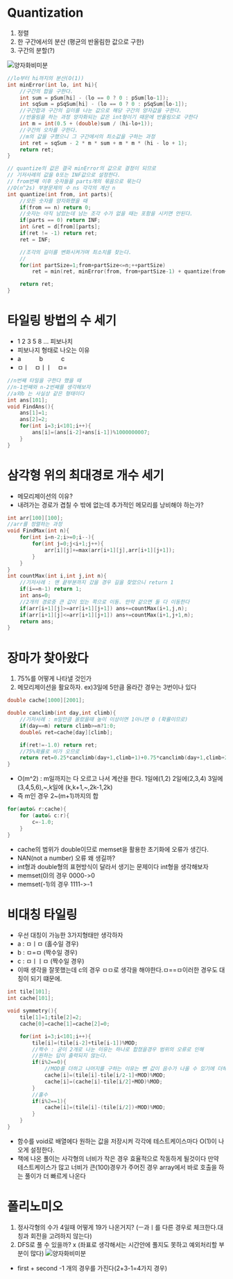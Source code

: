 #
# Quantization
1. 정렬
2. 한 구간에서의 분산 (평균의 반올림한 값으로 구한)
3. 구간의 분할(?)

![양자화비미분](https://user-images.githubusercontent.com/91093119/150964804-50529089-09e8-44aa-ab8a-71480e15f0e1.png)

```cpp
//lo부터 hi까지의 분산(O(1))
int minError(int lo, int hi){
    //구간의 합을 구한다.
    int sum = pSum[hi] - (lo == 0 ? 0 : pSum[lo-1]);
    int sqSum = pSqSum[hi] - (lo == 0 ? 0 : pSqSum[lo-1]);
    //구간합과 구간의 길이를 나눈 값으로 해당 구간의 양자값을 구한다.
    //반올림을 하는 과정 양자화되는 값은 int형이기 때문에 반올림으로 구한다
    int m = int(0.5 + (double)sum / (hi-lo+1));
    //구간의 오차를 구한다.
    //m의 값을 구했으니 그 구간에서의 최소값을 구하는 과정
    int ret = sqSum - 2 * m * sum + m * m * (hi - lo + 1);
    return ret;
}

// quantize의 값은 결국 minError의 값으로 결정이 되므로 
// 기저사례의 값을 0또는 INF값으로 설정한다.
// from번째 이후 숫자들을 parts개의 묶음으로 묶는다
//O(n^2s) 부분문제의 수 ns 각각의 계산 n
int quantize(int from, int parts){
    //모든 숫자를 양자화했을 때
    if(from == n) return 0;
    //숫자는 아직 남았는데 남는 조각 수가 없을 때는 포함을 시키면 안된다.
    if(parts == 0) return INF;
    int &ret = d[from][parts];
    if(ret != -1) return ret;
    ret = INF;

    //조각의 길이를 변화시켜가며 최소치를 찾는다.
    //
    for(int partSize=1;from+partSize<=n;++partSize)
        ret = min(ret, minError(from, from+partSize-1) + quantize(from+partSize, parts-1));

    return ret;
}
```
#
# 타일링 방법의 수 세기
- 1 2 3 5 8 ... 피보나치
- 피보나지 형태로 나오는 이유
- a　　　b　　　c
- ㅁㅣ　ㅁㅣㅣ　ㅁ=

```cpp
//n번째 타일을 구한다 했을 때 
//n-1번째와 n-2번째를 생각해보자
//a와b 는 사실상 같은 형태이다
int ans[101];
void FindAns(){
    ans[1]=1;
    ans[2]=2;
    for(int i=3;i<101;i++){
        ans[i]=(ans[i-2]+ans[i-1])%1000000007;
    }
}
```
#
# 삼각형 위의 최대경로 개수 세기
- 메모리제이션의 이유? 
- 내려가는 경로가 겹칠 수 밖에 없는데 추가적인 메모리를 낭비해야 하는가?

```cpp
int arr[100][100];
//arr를 정렬하는 과정
void FindMax(int n){
    for(int i=n-2;i>=0;i--){
        for(int j=0;j<i+1;j++){
            arr[i][j]+=max(arr[i+1][j],arr[i+1][j+1]);
        }
    }
}
int countMax(int i,int j,int n){
    //기저사례 : 맨 끝부분까지 갔을 경우 길을 찾았으니 return 1
    if(i==n-1) return 1;
    int ans=0;
    //2개의 경로중 큰 값이 있는 쪽으로 이동. 만약 같으면 둘 다 이동한다
    if(arr[i+1][j]>=arr[i+1][j+1]) ans+=countMax(i+1,j,n);
    if(arr[i+1][j]<=arr[i+1][j+1]) ans+=countMax(i+1,j+1,n);
    return ans;
}
```
#
# 장마가 찾아왔다
1. 75%를 어떻게 나타낼 것인가
2. 메모리제이션을 활요하자. ex)3일에 5만큼 올라간 경우는 3번이나 있다
```cpp
double cache[1000][2001];

double canclimb(int day,int climb){
    //기저사례 : m일만큼 올랐을때 높이 이상이면 1아니면 0 (확률이므로)
    if(day==m) return climb>=n?1:0;
    double& ret=cache[day][climb];

    if(ret!=-1.0) return ret;
    //75%확률로 비가 오므로
    return ret=0.25*canclimb(day+1,climb+1)+0.75*canclimb(day+1,climb+2);
}
```
- O(m^2) : m일까지는 다 오르고 나서 계산을 한다. 1일에(1,2) 2일에(2,3,4) 3일에 (3,4,5,6),~,k일에 (k,k+1,~,2k-1,2k)
- 즉 m인 경우 2~(m+1)까지의 합
```cpp
for(auto& r:cache){
    for (auto& c:r){
        c=-1.0;
    }
}
```
- cache의 범위가 double이므로 memset을 활용한 초기화에 오류가 생긴다.
- NAN(not a number) 오류 왜 생길까?
- int형과 double형의 표현방식이 달라서 생기는 문제이다 int형을 생각해보자
- memset(0)의 경우 0000->0 
- memset(-1)의 경우 1111->-1
#
# 비대칭 타일링
- 우선 대칭이 가능한 3가지형태만 생각하자
- a : ㅁㅣㅁ    (홀수일 경우)
- b : ㅁ=ㅁ     (짝수일 경우)    
- c : ㅁㅣㅣㅁ  (짝수일 경우)
- 이때 생각을 잘못했는데 c의 경우 ㅁㅁ로 생각을 해야한다.ㅁ==ㅁ이러한 경우도 대칭이 되기 떄문에.
```cpp
int tile[101];
int cache[101];

void symmetry(){
    tile[1]=1;tile[2]=2;
    cache[0]=cache[1]=cache[2]=0;

    for(int i=3;i<101;i++){
        tile[i]=(tile[i-2]+tile[i-1])%MOD;
        //짝수 : 굳이 2개로 나눈 이유는 하나로 합쳤을경우 범위의 오류로 인해 
        //원하는 답이 출력되지 않는다.
        if(i%2==0){
            //MOD를 더하고 나머지를 구하는 이유는 뺀 값이 음수가 나올 수 있기에 더해주고 나머지를 구한다.
            cache[i]=(tile[i]-tile[i/2-1]+MOD)%MOD;
            cache[i]=(cache[i]-tile[i/2]+MOD)%MOD;
        }
        //홀수
        if(i%2==1){
            cache[i]=(tile[i]-(tile[i/2])+MOD)%MOD;
        }
    }
}
```
- 함수를 void로 배열에다 원하는 값을 저장시켜 각각에 테스트케이스마다 O(1)이 나오게 설정한다.
- 책에 나온 풀이는 사각형의 너비가 작은 경우 효율적으로 작동하게 될것이다 만약 테스트케이스가 많고 너비가 큰(100)경우가 주어진 경우 array에서 바로 호출을 하는 풀이가 더 빠르게 나온다
#
# 폴리노미오
1. 정사각형의 수가 4일때 어떻게 19가 나온거지? (ㅡ과ㅣ를 다른 경우로 체크한다.대칭과 회전을 고려하지 않는다)
2. DFS로 풀 수 있을까? x (좌표로 생각해서는 시간안에 풀지도 못하고 예외처리할 부분이 많다)
![양자화비미분](https://user-images.githubusercontent.com/91093119/150958444-02424160-266d-41fe-9e85-c4697fa9375c.png)
- first + second -1 개의 경우를 가진다(2+3-1=4가지 경우)
```cpp

```